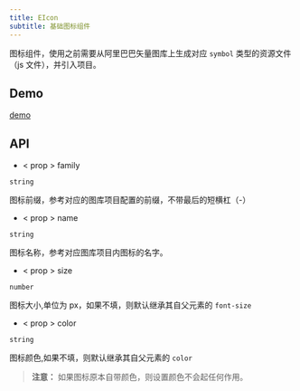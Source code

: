 ```yaml
---
title: EIcon
subtitle: 基础图标组件
---
```


图标组件，使用之前需要从阿里巴巴矢量图库上生成对应  `symbol` 类型的资源文件（js 文件），并引入项目。

## Demo

[demo](Icon)

## API


- < prop > family
  
`string`

图标前缀，参考对应的图库项目配置的前缀，不带最后的短横杠（-）

- < prop > name
  
`string`

图标名称，参考对应图库项目内图标的名字。

- < prop > size

`number`

图标大小,单位为 px，如果不填，则默认继承其自父元素的 `font-size`

- < prop > color

`string`

图标颜色,如果不填，则默认继承其自父元素的 `color`

> **注意：** 如果图标原本自带颜色，则设置颜色不会起任何作用。


